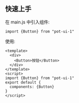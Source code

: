 ## 快速上手

在 main.js 中引入组件:

```
import {Button} from "pot-ui-1"
```

使用:

```
<template>
  <div>
    <Button>按钮</Button>
  </div>
</template>
<script>
import {Button} from "pot-ui-1"
export default {
  components: {Button}
}
</script>
```